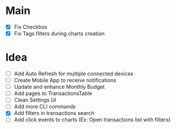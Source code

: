 # Main

- [x] Fix Checkbox
- [x] Fix Tags filters during charts creation

# Idea

- [ ] Add Auto Refresh for multiple connected devices
- [ ] Create Mobile App to receive notifications
- [ ] Update and enhance Monthly Budget
- [ ] Add pages to TransactionsTable
- [ ] Clean Settings UI
- [ ] Add more CLI commands
- [x] Add filters in transactions search
- [ ] Add click events to charts (Ex: Open transactions list with filters)
